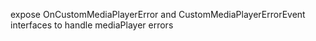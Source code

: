expose OnCustomMediaPlayerError and CustomMediaPlayerErrorEvent interfaces to handle mediaPlayer errors